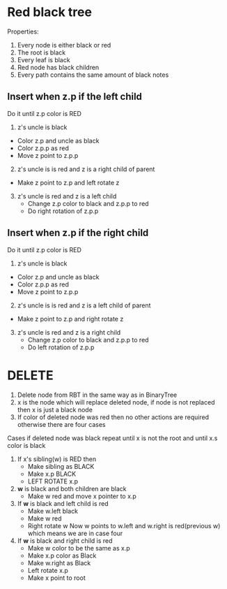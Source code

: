 # Red black tree
Properties:   
1. Every node is either black or red
2. The root is black
3. Every leaf is black
4. Red node has black children
5. Every path contains the same amount of black notes

## Insert when z.p if the left child   
Do it until z.p color is RED
1.  z's uncle is black
   - Color z.p and uncle as black
   - Color z.p.p as red
   - Move z point to z.p.p
2.  z's uncle is is red and z is a right child of parent
   - Make z point to z.p and left rotate z
3. z's uncle is red and z is a left child
   - Change z.p color to black and z.p.p to red
   - Do right rotation of z.p.p

## Insert when z.p if the right child   
Do it until z.p color is RED
1.  z's uncle is black
   - Color z.p and uncle as black
   - Color z.p.p as red
   - Move z point to z.p.p
2.  z's uncle is is red and z is a left child of parent
   - Make z point to z.p and right rotate z
3. z's uncle is red and z is a right child
   - Change z.p color to black and z.p.p to red
   - Do left rotation of z.p.p

# DELETE 

1. Delete node from RBT in the same way as in BinaryTree
2. x is the node which will replace deleted node, if node is not replaced then x is just a black node
3. If color of deleted node was red then no other actions are required otherwise there are four cases

Cases if deleted node was black repeat until x is not the root and until x.s color is black 
1. If x's sibling(w) is RED then
    - Make sibling as BLACK
	- Make x.p BLACK
	- LEFT ROTATE x.p
2. **w** is black and both children are black
    - Make w red and move x pointer to x.p
3. If **w** is black and left child is red 
    - Make w.left black
	- Make w red
	- Right rotate w 
	  Now w points to w.left and w.right is red(previous w) which means we are in case four
4. If **w** is black and right child is red
    - Make w color to be the same as x.p
	- Make x.p color as Black
	- Make w.right as Black
	- Left rotate x.p 
	- Make x point to root
